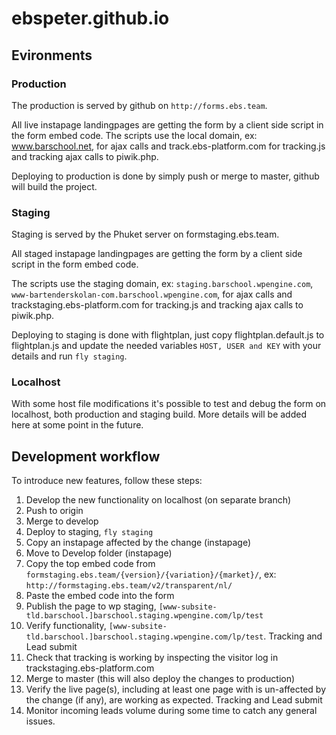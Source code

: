 # ebspeter.github.io

## Evironments

### Production

The production is served by github on `http://forms.ebs.team`. 

All live instapage landingpages are getting the form by a client side script in the form embed code. The scripts use the local domain, ex: www.barschool.net, for ajax calls and track.ebs-platform.com for tracking.js and tracking ajax calls to piwik.php.

Deploying to production is done by simply push or merge to master, github will build the project. 

### Staging

Staging is served by the Phuket server on formstaging.ebs.team. 

All staged instapage landingpages are getting the form by a client side script in the form embed code. 

The scripts use the staging domain, ex: `staging.barschool.wpengine.com`, `www-bartenderskolan-com.barschool.wpengine.com`, for ajax calls and trackstaging.ebs-platform.com for tracking.js and tracking ajax calls to piwik.php.

Deploying to staging is done with flightplan, just copy flightplan.default.js to flightplan.js and update the needed variables `HOST, USER and KEY` with your details and run `fly staging`. 

### Localhost

With some host file modifications it's possible to test and debug the form on localhost, both production and staging build. More details will be added here at some point in the future. 

## Development workflow

To introduce new features, follow these steps: 
1. Develop the new functionality on localhost (on separate branch)
1. Push to origin
1. Merge to develop
1. Deploy to staging, `fly staging`
1. Copy an instapage affected by the change (instapage)
1. Move to Develop folder (instapage)
1. Copy the top embed code from `formstaging.ebs.team/{version}/{variation}/{market}/`, ex: `http://formstaging.ebs.team/v2/transparent/nl/`
1. Paste the embed code into the form
1. Publish the page to wp staging, `[www-subsite-tld.barschool.]barschool.staging.wpengine.com/lp/test`
1. Verify functionality, `[www-subsite-tld.barschool.]barschool.staging.wpengine.com/lp/test`. Tracking and Lead submit
1. Check that tracking is working by inspecting the visitor log in trackstaging.ebs-platform.com
1. Merge to master (this will also deploy the changes to production)
1. Verify the live page(s), including at least one page with is un-affected by the change (if any), are working as expected. Tracking and Lead submit
1. Monitor incoming leads volume during some time to catch any general issues. 
